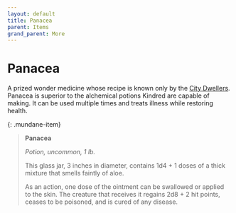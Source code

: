 ```yaml
---
layout: default
title: Panacea
parent: Items
grand_parent: More
---
```



# Panacea

A prized wonder medicine whose recipe is known only by the [City Dwellers](../../lore/city_dwellers/index). Panacea is superior to the alchemical potions Kindred are capable of making. It can be used multiple times and treats illness while restoring health.

{: .mundane-item}
> **Panacea**
>
> *Potion, uncommon, 1 lb.*
>
> This glass jar, 3 inches in diameter, contains 1d4 + 1 doses of a thick mixture that smells faintly of aloe.
>
> As an action, one dose of the ointment can be swallowed or applied to the skin. The creature that receives it regains 2d8 + 2 hit points, ceases to be poisoned, and is cured of any disease.